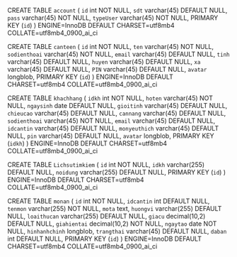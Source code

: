 CREATE TABLE `account` (
  `id` int NOT NULL,
  `sdt` varchar(45) DEFAULT NULL,
  `pass` varchar(45) NOT NULL,
  `typeUser` varchar(45) NOT NULL,
  PRIMARY KEY (`id`)
) ENGINE=InnoDB DEFAULT CHARSET=utf8mb4 COLLATE=utf8mb4_0900_ai_ci

CREATE TABLE `canteen` (
  `id` int NOT NULL,
  `ten` varchar(45) NOT NULL,
  `sodienthoai` varchar(45) NOT NULL,
  `email` varchar(45) DEFAULT NULL,
  `tinh` varchar(45) DEFAULT NULL,
  `huyen` varchar(45) DEFAULT NULL,
  `xa` varchar(45) DEFAULT NULL,
  `PIN` varchar(45) DEFAULT NULL,
  `avatar` longblob,
  PRIMARY KEY (`id`)
) ENGINE=InnoDB DEFAULT CHARSET=utf8mb4 COLLATE=utf8mb4_0900_ai_ci

CREATE TABLE `khachhang` (
  `idkh` int NOT NULL,
  `hoten` varchar(45) NOT NULL,
  `ngaysinh` date DEFAULT NULL,
  `gioitinh` varchar(45) DEFAULT NULL,
  `chieucao` varchar(45) DEFAULT NULL,
  `cannang` varchar(45) DEFAULT NULL,
  `sodienthoai` varchar(45) NOT NULL,
  `email` varchar(45) DEFAULT NULL,
  `idcantin` varchar(45) DEFAULT NULL,
  `monyeuthich` varchar(45) DEFAULT NULL,
  `pin` varchar(45) DEFAULT NULL,
  `avatar` longblob,
  PRIMARY KEY (`idkh`)
) ENGINE=InnoDB DEFAULT CHARSET=utf8mb4 COLLATE=utf8mb4_0900_ai_ci

CREATE TABLE `Lichsutimkiem` (
  `id` int NOT NULL,
  `idkh` varchar(255) DEFAULT NULL,
  `noidung` varchar(255) DEFAULT NULL,
  PRIMARY KEY (`id`)
) ENGINE=InnoDB DEFAULT CHARSET=utf8mb4 COLLATE=utf8mb4_0900_ai_ci

CREATE TABLE `monan` (
  `id` int NOT NULL,
  `idcantin` int DEFAULT NULL,
  `tenmon` varchar(255) NOT NULL,
  `mota` text,
  `huongvi` varchar(255) DEFAULT NULL,
  `loaithucan` varchar(255) DEFAULT NULL,
  `giacu` decimal(10,2) DEFAULT NULL,
  `giahientai` decimal(10,2) NOT NULL,
  `ngaytao` date NOT NULL,
  `hinhanhchinh` longblob,
  `trangthai` varchar(45) DEFAULT NULL,
  `daban` int DEFAULT NULL,
  PRIMARY KEY (`id`)
) ENGINE=InnoDB DEFAULT CHARSET=utf8mb4 COLLATE=utf8mb4_0900_ai_ci
